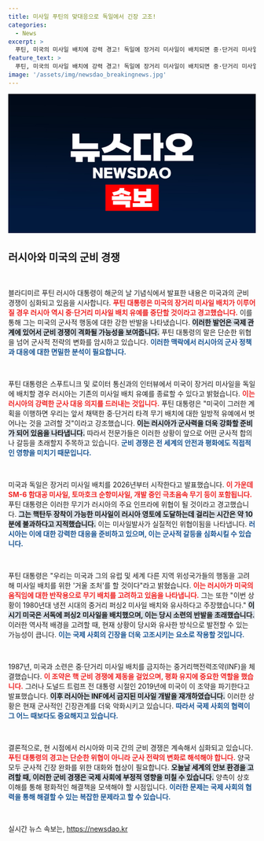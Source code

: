 ```yaml
---
title: 미사일 푸틴의 맞대응으로 독일에서 긴장 고조!
categories:
  - News
excerpt: >
  푸틴, 미국의 미사일 배치에 강력 경고! 독일에 장거리 미사일이 배치되면 중·단거리 미사일 배치 유예를 종료할 것이라며 냉전 시대와 유사한 긴장 상태를 예고했습니다. 세계 안보가 요동치는 이 상황, 그 배경이 궁금하다면 클릭을!
feature_text: >
  푸틴, 미국의 미사일 배치에 강력 경고! 독일에 장거리 미사일이 배치되면 중·단거리 미사일 배치 유예를 종료할 것이라며 냉전 시대와 유사한 긴장 상태를 예고했습니다. 세계 안보가 요동치는 이 상황, 그 배경이 궁금하다면 클릭을!
image: '/assets/img/newsdao_breakingnews.jpg'
---
```


<p><img src="/assets/img/newsdao_breakingnews.jpg" alt="ranknews 속보" /></p>

<h2 data-ke-size="size26">러시아와 미국의 군비 경쟁</h2>

<p data-ke-size="size16">&nbsp;</p>

<p>블라디미르 푸틴 러시아 대통령이 해군의 날 기념식에서 발표한 내용은 미국과의 군비 경쟁이 심화되고 있음을 시사합니다. <b><span style="color: #ee2323;">푸틴 대통령은 미국의 장거리 미사일 배치가 이루어질 경우 러시아 역시 중·단거리 미사일 배치 유예를 중단할 것이라고 경고했습니다.</span></b> 이를 통해 그는 미국의 군사적 행동에 대한 강한 반발을 나타냈습니다. <b><span style="background-color: #21538527;">이러한 발언은 국제 관계에 있어서 군비 경쟁이 격화될 가능성을 보여줍니다.</span></b> 푸틴 대통령의 말은 단순한 위협을 넘어 군사적 전략의 변화를 암시하고 있습니다. <b><span style="color: #1a5490;">이러한 맥락에서 러시아의 군사 정책과 대응에 대한 면밀한 분석이 필요합니다.</span></b></p>

<p data-ke-size="size16">&nbsp;</p>

<p>푸틴 대통령은 스푸트니크 및 로이터 통신과의 인터뷰에서 미국이 장거리 미사일을 독일에 배치할 경우 러시아는 기존의 미사일 배치 유예를 종료할 수 있다고 밝혔습니다. <b><span style="color: #ee2323;">이는 러시아의 강력한 군사 대응 의지를 드러내는 것입니다.</span></b> 푸틴 대통령은 "미국이 그러한 계획을 이행하면 우리는 앞서 채택한 중·단거리 타격 무기 배치에 대한 일방적 유예에서 벗어나는 것을 고려할 것"이라고 강조했습니다. <b><span style="background-color: #21538527;">이는 러시아가 군사력을 더욱 강화할 준비가 되어 있음을 나타냅니다.</span></b> 따라서 전문가들은 이러한 상황이 앞으로 어떤 군사적 합의나 갈등을 초래할지 주목하고 있습니다. <b><span style="color: #1a5490;">군비 경쟁은 전 세계의 안전과 평화에도 직접적인 영향을 미치기 때문입니다.</span></b></p>

<p data-ke-size="size16">&nbsp;</p>

<p>미국과 독일은 장거리 미사일 배치를 2026년부터 시작한다고 발표했습니다. <b><span style="color: #ee2323;">이 가운데 SM-6 함대공 미사일, 토마호크 순항미사일, 개발 중인 극초음속 무기 등이 포함됩니다.</span></b> 푸틴 대통령은 이러한 무기가 러시아의 주요 인프라에 위협이 될 것이라고 경고했습니다. <b><span style="background-color: #21538527;">그는 핵탄두 장착이 가능한 미사일이 러시아 영토에 도달하는데 걸리는 시간은 약 10분에 불과하다고 지적했습니다.</span></b> 이는 미사일발사가 실질적인 위협이됨을 나타냅니다. <b><span style="color: #1a5490;">러시아는 이에 대한 강력한 대응을 준비하고 있으며, 이는 군사적 갈등을 심화시킬 수 있습니다.</span></b></p>

<p data-ke-size="size16">&nbsp;</p>

<p>푸틴 대통령은 "우리는 미국과 그의 유럽 및 세계 다른 지역 위성국가들의 행동을 고려해 미사일 배치를 위한 '거울 조처'를 할 것이다"라고 밝혔습니다. <b><span style="color: #ee2323;">이는 러시아가 미국의 움직임에 대한 반작용으로 무기 배치를 고려하고 있음을 나타냅니다.</span></b> 그는 또한 "이번 상황이 1980년대 냉전 시대의 중거리 퍼싱2 미사일 배치와 유사하다고 주장했습니다." <b><span style="background-color: #21538527;">이 시기 미국은 서독에 퍼싱2 미사일을 배치했으며, 이는 당시 소련의 반발을 초래했습니다.</span></b> 이러한 역사적 배경을 고려할 때, 현재 상황이 당시와 유사한 방식으로 발전할 수 있는 가능성이 큽니다. <b><span style="color: #1a5490;">이는 국제 사회의 긴장을 더욱 고조시키는 요소로 작용할 것입니다.</span></b></p>

<p data-ke-size="size16">&nbsp;</p>

<p>1987년, 미국과 소련은 중·단거리 미사일 배치를 금지하는 중거리핵전력조약(INF)을 체결했습니다. <b><span style="color: #ee2323;">이 조약은 핵 군비 경쟁에 제동을 걸었으며, 평화 유지에 중요한 역할을 했습니다.</span></b> 그러나 도널드 트럼프 전 대통령 시절인 2019년에 미국이 이 조약을 파기한다고 발표했습니다. <b><span style="background-color: #21538527;">이후 러시아는 INF에서 금지된 미사일 개발을 재개하였습니다.</span></b> 이러한 상황은 현재 군사적인 긴장관계를 더욱 악화시키고 있습니다. <b><span style="color: #1a5490;">따라서 국제 사회의 협력이 그 어느 때보다도 중요해지고 있습니다.</span></b></p>

<p data-ke-size="size16">&nbsp;</p>

<p>결론적으로, 현 시점에서 러시아와 미국 간의 군비 경쟁은 계속해서 심화되고 있습니다. <b><span style="color: #ee2323;">푸틴 대통령의 경고는 단순한 위협이 아니라 군사 전략의 변화로 해석해야 합니다.</span></b> 양국 모두 군사적 긴장 완화를 위한 대화와 협상이 필요합니다. <b><span style="background-color: #21538527;">오늘날 세계의 안보 환경을 고려할 때, 이러한 군비 경쟁은 국제 사회에 부정적 영향을 미칠 수 있습니다.</span></b> 양측이 상호 이해를 통해 평화적인 해결책을 모색해야 할 시점입니다. <b><span style="color: #1a5490;">이러한 문제는 국제 사회의 협력을 통해 해결할 수 있는 복잡한 문제라고 할 수 있습니다.</span></b></p>

<p data-ke-size="size16">&nbsp;</p>
실시간 뉴스 속보는, <a href="https://newsdao.kr" rel="dofollow">https://newsdao.kr</a>


